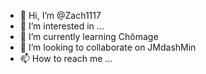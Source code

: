 - 👋 Hi, I’m @Zach1117
- 👀 I’m interested in ...
- 🌱 I’m currently learning Chômage
- 💞️ I’m looking to collaborate on JMdashMin
- 📫 How to reach me ...

<!---
Zach1117/Zach1117 is a ✨ special ✨ repository because its `README.md` (this file) appears on your GitHub profile.
You can click the Preview link to take a look at your changes.
--->
